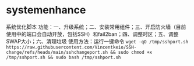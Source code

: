# systemenhance
系统优化脚本
功能：一、升级系统；二、安装常用组件；三、开启防火墙（目前使用中的端口会自动开放，包括SSH）和fail2ban；四、调整时区；五、调整SWAP大小；六、清理垃圾
使用方法：运行一键命令 
`wget -qO /tmp/sshport.sh https://raw.githubusercontent.com/Vincentkeio/SSH-change/refs/heads/main/sshchangeport.sh && sudo chmod +x /tmp/sshport.sh && sudo bash /tmp/sshport.sh`

